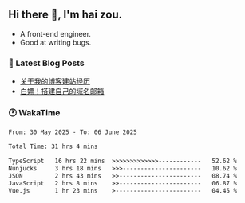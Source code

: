 ## Hi there 👋, I'm hai zou.

- A front-end engineer.
- Good at writing bugs.

### 📖 Latest Blog Posts
<!-- BLOG-POST-LIST:START -->
- [关于我的博客建站经历](https://www.izou.top/2025/01/blog-site-build/)
- [白嫖！搭建自己的域名邮箱](https://www.izou.top/2025/01/domain-mail/)
<!-- BLOG-POST-LIST:END -->

### 🕐 WakaTime
<!--START_SECTION:waka-->

```txt
From: 30 May 2025 - To: 06 June 2025

Total Time: 31 hrs 4 mins

TypeScript   16 hrs 22 mins  >>>>>>>>>>>>>------------   52.62 %
Nunjucks     3 hrs 18 mins   >>>----------------------   10.62 %
JSON         2 hrs 43 mins   >>-----------------------   08.74 %
JavaScript   2 hrs 8 mins    >>-----------------------   06.87 %
Vue.js       1 hr 23 mins    >------------------------   04.45 %
```

<!--END_SECTION:waka-->
